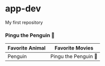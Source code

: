 # app-dev
My first repository
### Pingu the Penguin 🐧

| Favorite Animal | Favorite Movies |
| --------------- | --------------- |
| Penguin | Pingu the Penguin 🐧 | 
